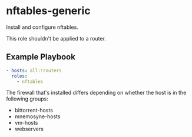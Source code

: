 nftables-generic
================

Install and configure nftables.

This role shouldn't be applied to a router.

Example Playbook
----------------

```yaml
- hosts: all:!routers
  roles:
    - nftables
```

The firewall that's installed differs depending on whether the host is in the
following groups:

* bittorrent-hosts
* mnemosyne-hosts
* vm-hosts
* webservers
